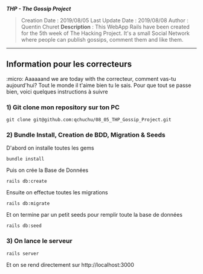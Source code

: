 ___THP - The Gossip Project___

> Creation Date : 2019/08/05
> Last Update Date : 2019/08/08
> Author : Quentin Churet
> **Description** : This WebApp Rails have been created for the 5th week of The Hacking Project. It's a small Social Network where people can publish gossips, comment them and like them.

-------------------------------------------------------

## Information pour les correcteurs

:micro: Aaaaaand we are today with the correcteur, comment vas-tu aujourd'hui? Tout le monde il t'aime bien tu le sais.
Pour que tout se passe bien, voici quelques instructions à suivre

### 1) Git clone mon repository sur ton PC

`git clone git@github.com:qchuchu/08_05_THP_Gossip_Project.git`

### 2) Bundle Install, Creation de BDD, Migration & Seeds

D'abord on installe toutes les gems

`bundle install`

Puis on crée la Base de Données

`rails db:create`

Ensuite on effectue toutes les migrations

`rails db:migrate`

Et on termine par un petit seeds pour remplir toute la base de données

`rails db:seed`

### 3) On lance le serveur

`rails server`

Et on se rend directement sur http://localhost:3000
